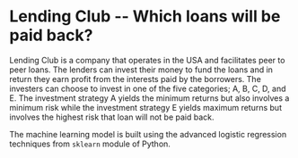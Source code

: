 # Lending Club -- Which loans will be paid back?

Lending Club is a company that operates in the USA and facilitates peer to peer loans.
The lenders can invest their money to fund the loans and in return they earn profit from the interests paid by the borrowers.
The investers can choose to invest in one of the five categories; A, B, C, D, and E.
The investment strategy A yields the minimum returns but also involves a minimum risk while the investment strategy E yields maximum returns but involves the highest risk that loan will not be paid back.


The machine learning model is built using the advanced logistic regression techniques from `sklearn` module of Python.